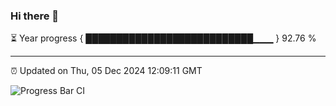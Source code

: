 ### Hi there 👋

⏳ Year progress { ███████████████████████████▁▁▁ } 92.76 %

---

⏰ Updated on Thu, 05 Dec 2024 12:09:11 GMT

![Progress Bar CI](https://github.com/liununu/liununu/workflows/Progress%20Bar%20CI/badge.svg)
